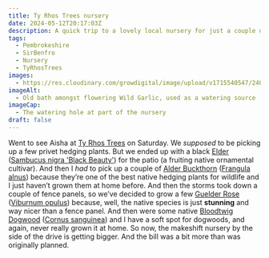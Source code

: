 ```yaml
---
title: Ty Rhos Trees nursery
date: 2024-05-12T20:17:03Z
description: A quick trip to a lovely local nursery for just a couple of hedging plants soon expanded
tags:
  - Pembrokeshire
  - SirBenfro
  - Nursery
  - TyRhosTrees
images:
  - https://res.cloudinary.com/growdigital/image/upload/v1715540547/240512-bath-ty-rhos-trees.jpg
imageAlt:
  - Old bath amongst flowering Wild Garlic, used as a watering source
imageCap:
  - The watering hole at part of the nursery
draft: false
---
```

Went to see Aisha at [Ty Rhos Trees](https://tyrhostrees.wordpress.com/) on Saturday. We *supposed* to be picking up a few privet hedging plants. But we ended up with a black [Elder](https://pfaf.org/user/plant.aspx?latinname=Sambucus+nigra) ([Sambucus nigra 'Black Beauty'](https://www.rhs.org.uk/plants/135880/sambucus-nigra-black-beauty-(pbr)/details)) for the patio (a fruiting native ornamental cultivar). And then I *had* to pick up a couple of [Alder Buckthorn](https://pfaf.org/user/Plant.aspx?LatinName=Frangula+alnus) ([Frangula alnus](https://plantatlas2020.org/atlas/2cd4p9h.c18)) because they’re one of the best native hedging plants for wildlife and I just haven’t grown them at home before. And then the storms took down a couple of fence panels, so we’ve decided to grow a few [Guelder Rose](https://pfaf.org/user/Plant.aspx?LatinName=Viburnum+opulus) ([Viburnum opulus](https://plantatlas2020.org/atlas/2cd4p9h.m7d)) because, well, the native species is just **stunning** and way nicer than a fence panel. And then were some native [Bloodtwig Dogwood](https://pfaf.org/user/plant.aspx?LatinName=Cornus+sanguinea) ([Cornus sanguinea](https://plantatlas2020.org/atlas/2cd4p9h.f5s)) and I have a soft spot for dogwoods, and again, never really grown it at home. So now, the makeshift nursery by the side of the drive is getting bigger. And the bill was a bit more than was originally planned.